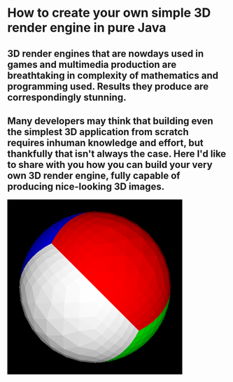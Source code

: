 # How to create your own simple 3D render engine in pure Java

## 3D render engines that are nowdays used in games and multimedia production are breathtaking in complexity of mathematics and programming used. Results they produce are correspondingly stunning.

## Many developers may think that building even the simplest 3D application from scratch requires inhuman knowledge and effort, but thankfully that isn't always the case. Here I'd like to share with you how you can build your very own 3D render engine, fully capable of producing nice-looking 3D images.

![](/3D_Renderizado.png)